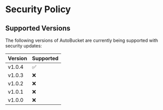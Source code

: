 # Security Policy

## Supported Versions

The following versions of AutoBucket are currently being supported with security updates:

| Version | Supported         |
| ------- | ------------------ |
| v1.0.4  | :white_check_mark: |
| v1.0.3  | :x:                |
| v1.0.2  | :x:                |
| v1.0.1  | :x:                |
| v1.0.0  | :x:                |

